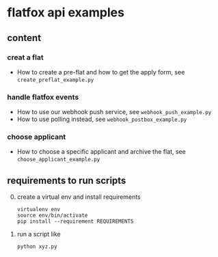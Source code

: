 # flatfox api examples

## content

### creat a flat

- How to create a pre-flat and how to get the apply form, see `create_preflat_example.py`

### handle flatfox events

- How to use our webhook push service, see `webhook_push_example.py` 
- How to use polling instead, see `webhook_postbox_example.py`

### choose applicant

- How to choose a specific applicant and archive the flat, see `choose_applicant_example.py`

## requirements to run scripts

0. create a virtual env and install requirements

    ```
    virtualenv env
    source env/bin/activate
    pip install --requirement REQUIREMENTS
    ```

1. run a script like

    ```
    python xyz.py
    ```
